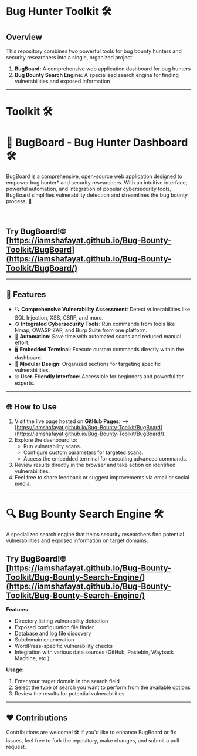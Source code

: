 # Bug Hunter Toolkit 🛠️

## Overview
This repository combines two powerful tools for bug bounty hunters and security researchers into a single, organized project:
1. **BugBoard:** A comprehensive web application dashboard for bug hunters
2. **Bug Bounty Search Engine:** A specialized search engine for finding vulnerabilities and exposed information

---
# Toolkit 🛠️

# 🐞 BugBoard - Bug Hunter Dashboard 🛠️

BugBoard is a comprehensive, open-source web application designed to empower bug hunter* and security researchers. With an intuitive interface, powerful automation, and integration of popular cybersecurity tools, BugBoard simplifies vulnerability detection and streamlines the bug bounty process. 🚀

<br>

## Try BugBoard!🌐 [https://iamshafayat.github.io/Bug-Bounty-Toolkit/BugBoard](https://iamshafayat.github.io/Bug-Bounty-Toolkit/BugBoard/)


---

## 🌟 Features

- 🔍 **Comprehensive Vulnerability Assessment**: Detect vulnerabilities like SQL Injection, XSS, CSRF, and more.
- ⚙️ **Integrated Cybersecurity Tools**: Run commands from tools like Nmap, OWASP ZAP, and Burp Suite from one platform.
- 🤖 **Automation**: Save time with automated scans and reduced manual effort.
- 🖥️ **Embedded Terminal**: Execute custom commands directly within the dashboard.
- 🧩 **Modular Design**: Organized sections for targeting specific vulnerabilities.
- 🌐 **User-Friendly Interface**: Accessible for beginners and powerful for experts.

---

## 🌐 How to Use

1. Visit the live page hosted on **GitHub Pages**: --> [https://iamshafayat.github.io/Bug-Bounty-Toolkit/BugBoard](https://iamshafayat.github.io/Bug-Bounty-Toolkit/BugBoard/).  
2. Explore the dashboard to:
   - Run vulnerability scans.
   - Configure custom parameters for targeted scans.
   - Access the embedded terminal for executing advanced commands.  
3. Review results directly in the browser and take action on identified vulnerabilities.
4. Feel free to share feedback or suggest improvements via email or social media.

---

# 🔍 Bug Bounty Search Engine 🛠️

A specialized search engine that helps security researchers find potential vulnerabilities and exposed information on target domains.

## Try BugBoard!🌐 [https://iamshafayat.github.io/Bug-Bounty-Toolkit/Bug-Bounty-Search-Engine/](https://iamshafayat.github.io/Bug-Bounty-Toolkit/Bug-Bounty-Search-Engine/)

**Features**:
- Directory listing vulnerability detection
- Exposed configuration file finder
- Database and log file discovery
- Subdomain enumeration
- WordPress-specific vulnerability checks
- Integration with various data sources (GitHub, Pastebin, Wayback Machine, etc.)

**Usage**:
1. Enter your target domain in the search field
2. Select the type of search you want to perform from the available options
3. Review the results for potential vulnerabilities

---

## ❤️ Contributions

Contributions are welcome! 🛠️ If you'd like to enhance BugBoard or fix issues, feel free to fork the repository, make changes, and submit a pull request.
